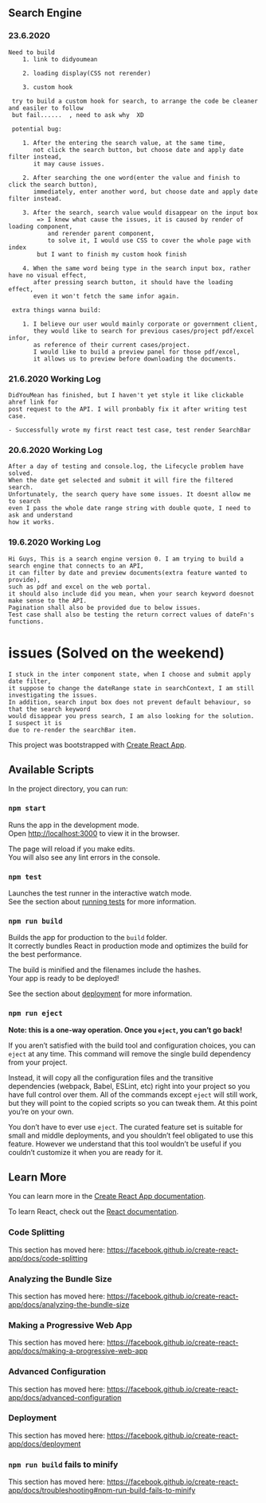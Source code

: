 ## Search Engine

### 23.6.2020 

    Need to build 
        1. link to didyoumean 

        2. loading display(CSS not rerender)

        3. custom hook

     try to build a custom hook for search, to arrange the code be cleaner and easiler to follow
     but fail......  , need to ask why  XD

     potential bug: 

        1. After the entering the search value, at the same time, 
           not click the search button, but choose date and apply date filter instead,
           it may cause issues.
           
        2. After searching the one word(enter the value and finish to click the search button), 
           immediately, enter another word, but choose date and apply date filter instead. 
     
        3. After the search, search value would disappear on the input box
            => I knew what cause the issues, it is caused by render of loading component, 
               and rerender parent component, 
               to solve it, I would use CSS to cover the whole page with index 
            but I want to finish my custom hook finish

        4. When the same word being type in the search input box, rather have no visual effect,
           after pressing search button, it should have the loading effect, 
           even it won't fetch the same infor again.

     extra things wanna build:

        1. I believe our user would mainly corporate or government client,
           they would like to search for previous cases/project pdf/excel infor, 
           as reference of their current cases/project. 
           I would like to build a preview panel for those pdf/excel, 
           it allows us to preview before downloading the documents.

            

### 21.6.2020 Working Log

    DidYouMean has finished, but I haven't yet style it like clickable ahref link for  
    post request to the API. I will pronbably fix it after writing test case.

    - Successfully wrote my first react test case, test render SearchBar 


### 20.6.2020 Working Log

    After a day of testing and console.log, the Lifecycle problem have solved. 
    When the date get selected and submit it will fire the filtered search. 
    Unfortunately, the search query have some issues. It doesnt allow me to search 
    even I pass the whole date range string with double quote, I need to ask and understand 
    how it works. 

### 19.6.2020 Working Log
    Hi Guys, This is a search engine version 0. I am trying to build a search engine that connects to an API,
    it can filter by date and preview documents(extra feature wanted to provide), 
    such as pdf and excel on the web portal.
    it should also include did you mean, when your search keyword doesnot make sense to the API.
    Pagination shall also be provided due to below issues.
    Test case shall also be testing the return correct values of dateFn's functions.

# issues (Solved on the weekend)
    I stuck in the inter component state, when I choose and submit apply date filter,
    it suppose to change the dateRange state in searchContext, I am still investigating the issues.
    In addition, search input box does not prevent default behaviour, so that the search keyword 
    would disappear you press search, I am also looking for the solution. I suspect it is 
    due to re-render the searchBar item.



This project was bootstrapped with [Create React App](https://github.com/facebook/create-react-app).

## Available Scripts

In the project directory, you can run:

### `npm start`

Runs the app in the development mode.<br />
Open [http://localhost:3000](http://localhost:3000) to view it in the browser.

The page will reload if you make edits.<br />
You will also see any lint errors in the console.

### `npm test`

Launches the test runner in the interactive watch mode.<br />
See the section about [running tests](https://facebook.github.io/create-react-app/docs/running-tests) for more information.

### `npm run build`

Builds the app for production to the `build` folder.<br />
It correctly bundles React in production mode and optimizes the build for the best performance.

The build is minified and the filenames include the hashes.<br />
Your app is ready to be deployed!

See the section about [deployment](https://facebook.github.io/create-react-app/docs/deployment) for more information.

### `npm run eject`

**Note: this is a one-way operation. Once you `eject`, you can’t go back!**

If you aren’t satisfied with the build tool and configuration choices, you can `eject` at any time. This command will remove the single build dependency from your project.

Instead, it will copy all the configuration files and the transitive dependencies (webpack, Babel, ESLint, etc) right into your project so you have full control over them. All of the commands except `eject` will still work, but they will point to the copied scripts so you can tweak them. At this point you’re on your own.

You don’t have to ever use `eject`. The curated feature set is suitable for small and middle deployments, and you shouldn’t feel obligated to use this feature. However we understand that this tool wouldn’t be useful if you couldn’t customize it when you are ready for it.

## Learn More

You can learn more in the [Create React App documentation](https://facebook.github.io/create-react-app/docs/getting-started).

To learn React, check out the [React documentation](https://reactjs.org/).

### Code Splitting

This section has moved here: https://facebook.github.io/create-react-app/docs/code-splitting

### Analyzing the Bundle Size

This section has moved here: https://facebook.github.io/create-react-app/docs/analyzing-the-bundle-size

### Making a Progressive Web App

This section has moved here: https://facebook.github.io/create-react-app/docs/making-a-progressive-web-app

### Advanced Configuration

This section has moved here: https://facebook.github.io/create-react-app/docs/advanced-configuration

### Deployment

This section has moved here: https://facebook.github.io/create-react-app/docs/deployment

### `npm run build` fails to minify

This section has moved here: https://facebook.github.io/create-react-app/docs/troubleshooting#npm-run-build-fails-to-minify
